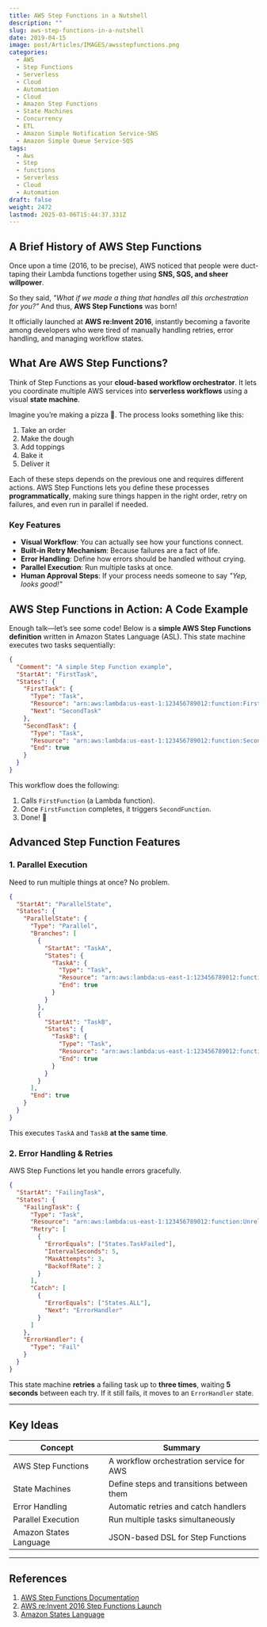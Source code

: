 ```yaml
---
title: AWS Step Functions in a Nutshell
description: ""
slug: aws-step-functions-in-a-nutshell
date: 2019-04-15
image: post/Articles/IMAGES/awsstepfunctions.png
categories:
  - AWS
  - Step Functions
  - Serverless
  - Cloud
  - Automation
  - Cloud
  - Amazon Step Functions
  - State Machines
  - Concurrency
  - ETL
  - Amazon Simple Notification Service-SNS
  - Amazon Simple Queue Service-SQS
tags:
  - Aws
  - Step
  - functions
  - Serverless
  - Cloud
  - Automation
draft: false
weight: 2472
lastmod: 2025-03-06T15:44:37.331Z
---
```

<!-- 
# AWS Step Functions in a Nutshell

Alright, buckle up, because today we’re diving deep into **AWS Step Functions**—Amazon’s way of making sure your cloud applications don’t descend into chaos.

You know those flowcharts you draw on a whiteboard while pretending to understand microservices? Yeah, AWS Step Functions basically turn those into reality, minus the dry-erase smudges and existential dread. -->

## A Brief History of AWS Step Functions

Once upon a time (2016, to be precise), AWS noticed that people were duct-taping their Lambda functions together using **SNS, SQS, and sheer willpower**.

So they said, *"What if we made a thing that handles all this orchestration for you?"* And thus, **AWS Step Functions** was born!

It officially launched at **AWS re:Invent 2016**, instantly becoming a favorite among developers who were tired of manually handling retries, error handling, and managing workflow states.

## What Are AWS Step Functions?

Think of Step Functions as your **cloud-based workflow orchestrator**. It lets you coordinate multiple AWS services into **serverless workflows** using a visual **state machine**.

Imagine you’re making a pizza 🍕. The process looks something like this:

1. Take an order
2. Make the dough
3. Add toppings
4. Bake it
5. Deliver it

Each of these steps depends on the previous one and requires different actions. AWS Step Functions lets you define these processes **programmatically**, making sure things happen in the right order, retry on failures, and even run in parallel if needed.

### Key Features

* **Visual Workflow**: You can actually see how your functions connect.
* **Built-in Retry Mechanism**: Because failures are a fact of life.
* **Error Handling**: Define how errors should be handled without crying.
* **Parallel Execution**: Run multiple tasks at once.
* **Human Approval Steps**: If your process needs someone to say *"Yep, looks good!"*

## AWS Step Functions in Action: A Code Example

Enough talk—let’s see some code! Below is a **simple AWS Step Functions definition** written in Amazon States Language (ASL). This state machine executes two tasks sequentially:

```json
{
  "Comment": "A simple Step Function example",
  "StartAt": "FirstTask",
  "States": {
    "FirstTask": {
      "Type": "Task",
      "Resource": "arn:aws:lambda:us-east-1:123456789012:function:FirstFunction",
      "Next": "SecondTask"
    },
    "SecondTask": {
      "Type": "Task",
      "Resource": "arn:aws:lambda:us-east-1:123456789012:function:SecondFunction",
      "End": true
    }
  }
}
```

This workflow does the following:

1. Calls `FirstFunction` (a Lambda function).
2. Once `FirstFunction` completes, it triggers `SecondFunction`.
3. Done! 🎉

## Advanced Step Function Features

### 1. **Parallel Execution**

Need to run multiple things at once? No problem.

```json
{
  "StartAt": "ParallelState",
  "States": {
    "ParallelState": {
      "Type": "Parallel",
      "Branches": [
        {
          "StartAt": "TaskA",
          "States": {
            "TaskA": {
              "Type": "Task",
              "Resource": "arn:aws:lambda:us-east-1:123456789012:function:TaskA",
              "End": true
            }
          }
        },
        {
          "StartAt": "TaskB",
          "States": {
            "TaskB": {
              "Type": "Task",
              "Resource": "arn:aws:lambda:us-east-1:123456789012:function:TaskB",
              "End": true
            }
          }
        }
      ],
      "End": true
    }
  }
}
```

This executes `TaskA` and `TaskB` **at the same time**.

### 2. **Error Handling & Retries**

AWS Step Functions let you handle errors gracefully.

```json
{
  "StartAt": "FailingTask",
  "States": {
    "FailingTask": {
      "Type": "Task",
      "Resource": "arn:aws:lambda:us-east-1:123456789012:function:UnreliableFunction",
      "Retry": [
        {
          "ErrorEquals": ["States.TaskFailed"],
          "IntervalSeconds": 5,
          "MaxAttempts": 3,
          "BackoffRate": 2
        }
      ],
      "Catch": [
        {
          "ErrorEquals": ["States.ALL"],
          "Next": "ErrorHandler"
        }
      ]
    },
    "ErrorHandler": {
      "Type": "Fail"
    }
  }
}
```

This state machine **retries** a failing task up to **three times**, waiting **5 seconds** between each try. If it still fails, it moves to an `ErrorHandler` state.

<!-- ## Final Thoughts

AWS Step Functions are like that **super-organized friend** who plans your road trip, books the hotels, and remembers where you left your keys.

They help you build resilient, scalable, and maintainable workflows in the cloud. So if you’re still manually gluing AWS services together, it might be time to give Step Functions a shot! -->

***

## Key Ideas

| Concept                | Summary                                   |
| ---------------------- | ----------------------------------------- |
| AWS Step Functions     | A workflow orchestration service for AWS  |
| State Machines         | Define steps and transitions between them |
| Error Handling         | Automatic retries and catch handlers      |
| Parallel Execution     | Run multiple tasks simultaneously         |
| Amazon States Language | JSON-based DSL for Step Functions         |

***

## References

1. [AWS Step Functions Documentation](https://docs.aws.amazon.com/step-functions/latest/dg/welcome.html)
2. [AWS re:Invent 2016 Step Functions Launch](https://aws.amazon.com/blogs/aws/new-aws-step-functions-build-distributed-applications-using-visual-workflows/)
3. [Amazon States Language](https://states-language.net/spec.html)
